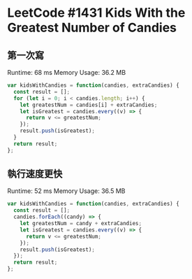 # LeetCode #1431 Kids With the Greatest Number of Candies

## 第一次寫

Runtime: 68 ms
Memory Usage: 36.2 MB

```javascript
var kidsWithCandies = function(candies, extraCandies) {
  const result = [];
  for (let i = 0; i < candies.length; i++) {
    let greatestNum = candies[i] + extraCandies;
    let isGreatest = candies.every((v) => {
      return v <= greatestNum;
    });
    result.push(isGreatest);
  }
  return result;
};
```

## 執行速度更快

Runtime: 52 ms
Memory Usage: 36.5 MB

```javascript
var kidsWithCandies = function(candies, extraCandies) {
  const result = [];
  candies.forEach((candy) => {
    let greatestNum = candy + extraCandies;
    let isGreatest = candies.every((v) => {
      return v <= greatestNum;
    });
    result.push(isGreatest);
  });
  return result;
};
```
